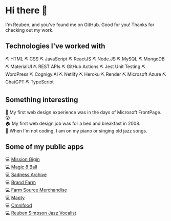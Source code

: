 # Hi there 👋

I'm Reuben, and you've found me on GitHub. Good for you! Thanks for checking out my work.

## Technologies I've worked with

  ⛏ HTML 
  ⛏ CSS 
  ⛏ JavaScript 
  ⛏ ReactJS 
  ⛏ Node.JS 
  ⛏ MySQL 
  ⛏ MongoDB 
  ⛏ MaterialUI 
  ⛏ REST APIs 
  ⛏ GitHub Actions 
  ⛏ Jest Unit Testing 
  ⛏ WordPress 
  ⛏ Cognigy.AI
  ⛏ Netlify 
  ⛏ Heroku 
  ⛏ Render
  ⛏ Microsoft Azure 
  ⛏ ChatGPT 
  ⛏ TypeScript  
  
## Something interesting
🧭 My first web design experience was in the days of Microsoft FrontPage. 😲  
🏠 My first web design job was for a bed and breakfast in 2008.  
🎷 When I'm not coding, I am on my piano or singing old jazz songs.   
<!--⚡ I created my username "nzlotrfan" (New Zealand Lord of the Rings fan) when I was 12 years old. And today, it still holds true!  -->

## Some of my public apps
💻 	[Mission Gigin](https://www.missiongigin.com/?src=github)  
💻 	[Magic 8 Ball](https://nzlotrfan.github.io/magic8ball/?src=github)  
💻 	[Sadness Archive](https://www.sadnessarchive.com/?src=github)  
💻 	[Brand Farm](https://www.brandfarm.co.nz/?src=github)  
💻 	[Farm Source Merchandise](https://fs.brandfarm.co.nz/?src=github)  
💻 	[Mapty](https://nzlotrfan.github.io/mapty/?src=github)  
💻 	[Omnifood](https://omnifood-reuben.netlify.app/?src=github)  
💻 	[Reuben Simpson Jazz Vocalist](https://www.reubensimpson.co.nz) 
